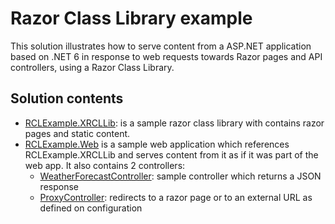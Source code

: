 # Razor Class Library example
This solution illustrates how to serve content from a ASP.NET application based on .NET 6 in response to web requests towards Razor pages and API controllers, using a Razor Class Library.

## Solution contents
- [RCLExample.XRCLLib](RCLExample/RCLExample.XRCLLib): is a sample razor class library with contains razor pages and static content.
- [RCLExample.Web](RCLExample/RCLExample.Web) is a sample web application which references RCLExample.XRCLLib and serves content from it as if it was part of the web app. It also contains 2 controllers:
  - [WeatherForecastController](RCLExample/RCLExample.Web/Controllers/WeatherForecastController.cs): sample controller which returns a JSON response
  - [ProxyController](RCLExample/RCLExample.Web/Controllers/ProxyController.cs): redirects to a razor page or to an external URL as defined on configuration
